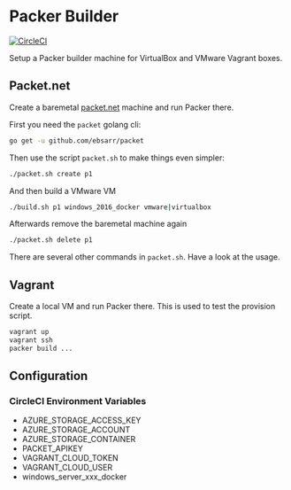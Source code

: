 # Packer Builder

[![CircleCI](https://circleci.com/gh/StefanScherer/packer-builder.svg?style=svg)](https://circleci.com/gh/StefanScherer/packer-builder)

Setup a Packer builder machine for VirtualBox and VMware Vagrant boxes.

## Packet.net

Create a baremetal [packet.net](https://packet.net) machine and run Packer there.

First you need the `packet` golang cli:

```bash
go get -u github.com/ebsarr/packet
```

Then use the script `packet.sh` to make things even simpler:

```bash
./packet.sh create p1
```

And then build a VMware VM

```bash
./build.sh p1 windows_2016_docker vmware|virtualbox
```

Afterwards remove the baremetal machine again

```bash
./packet.sh delete p1
```

There are several other commands in `packet.sh`. Have a look at the usage.

## Vagrant

Create a local VM and run Packer there. This is used to test the
provision script.

```bash
vagrant up
vagrant ssh
packer build ...
```

## Configuration

### CircleCI Environment Variables

* AZURE_STORAGE_ACCESS_KEY
* AZURE_STORAGE_ACCOUNT
* AZURE_STORAGE_CONTAINER
* PACKET_APIKEY
* VAGRANT_CLOUD_TOKEN
* VAGRANT_CLOUD_USER
* windows_server_xxx_docker
